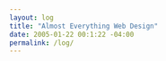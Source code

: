 ```yaml
---
layout: log
title: "Almost Everything Web Design"
date: 2005-01-22 00:1:22 -04:00
permalink: /log/
---
```

